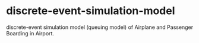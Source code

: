 # discrete-event-simulation-model
 discrete-event simulation model (queuing model) of Airplane and Passenger Boarding in Airport. 
